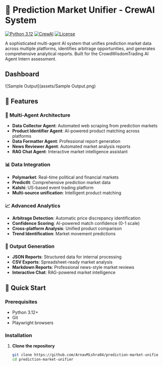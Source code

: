 # 🎯 Prediction Market Unifier - CrewAI System

[![Python 3.12](https://img.shields.io/badge/Python-3.12+-blue.svg)](https://www.python.org/downloads/)
[![CrewAI](https://img.shields.io/badge/CrewAI-Latest-orange.svg)](https://www.crewai.com/)
[![License](https://img.shields.io/badge/License-MIT-green.svg)](LICENSE)

A sophisticated multi-agent AI system that unifies prediction market data across multiple platforms, identifies arbitrage opportunities, and generates comprehensive analytical reports. Built for the CrowdWisdomTrading AI Agent Intern assessment.
## Dashboard

![Sample Output](assets/Sample Output.png)  

## 🌟 Features

### 🤖 Multi-Agent Architecture
- **Data Collector Agent**: Automated web scraping from prediction markets
- **Product Identifier Agent**: AI-powered product matching across platforms
- **Data Formatter Agent**: Professional report generation
- **News Reviewer Agent**: Automated market analysis reports
- **RAG Chat Agent**: Interactive market intelligence assistant

### 📊 Data Integration
- **Polymarket**: Real-time political and financial markets
- **PredictIt**: Comprehensive prediction market data
- **Kalshi**: US-based event trading platform
- **Multi-source unification**: Intelligent product matching

### 📈 Advanced Analytics
- **Arbitrage Detection**: Automatic price discrepancy identification
- **Confidence Scoring**: AI-powered match confidence (0-1 scale)
- **Cross-platform Analysis**: Unified product comparison
- **Trend Identification**: Market movement predictions

### 🎪 Output Generation
- **JSON Reports**: Structured data for internal processing
- **CSV Exports**: Spreadsheet-ready market analysis
- **Markdown Reports**: Professional news-style market reviews
- **Interactive Chat**: RAG-powered market intelligence

## 🚀 Quick Start

### Prerequisites
- Python 3.12+
- Git
- Playwright browsers

### Installation

1. **Clone the repository**
   ```bash
   git clone https://github.com/ArnavMishra04/prediction-market-unifier.git
   cd prediction-market-unifier
